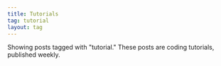 ```yaml
---
title: Tutorials
tag: tutorial
layout: tag
---
```

Showing posts tagged with "tutorial." These posts are coding tutorials, published weekly.

